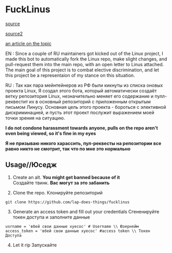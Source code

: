 
# FuckLinus
[source](https://lore.kernel.org/all/CAHk-=whNGNVnYHHSXUAsWds_MoZ-iEgRMQMxZZ0z-jY4uHT+Gg@mail.gmail.com/)

[source2](https://lore.kernel.org/all/20230314103316.313e5f61@kernel.org/)

[an article on the topic](https://www.phoronix.com/news/Linux-STMAC-Russian-Sanctions)

EN : Since a couple of RU maintainers got kicked out of the Linux project, I made this bot to automatically fork the Linux repo, make slight changes, and pull-request them into the main repo, with an open letter to Linus attached. The main goal of this project is to combat elective discrimination, and let this project be a representaion of my stance on this situation.

RU : Так как пара мейнтейнеров из РФ были кикнуты из списка оновых проекта Linux, Я создал этого бота, который автоматически создаёт ветку репозитория Linux, незначительно меняет его содержание и пулл-реквестит их в основный репозиторий с приложенным открытым письмом Линусу. Основная цель этого проекта - бороться с элективной дискриминацией, и пусть этот проект послужит выражением моей точки зрения на ситуацию.

**I do not condone harassment towards anyone, pulls on the repo aren't even being viewed, so it's fine in my eyes**

**Я не призываю никого харассить, пул-реквесты на репозитории все равно никто не смотрит, так что по мне это нормально**

## Usage//Юседж

1. Create an alt. **You might get banned because of it**  
Создайте твинк. **Вас могут за это забанить**

2. Clone the repo.
Клонируйте репозиторий

```
git clone https://github.com/lap-does-things/fucklinus
```

3. Generate an access token and fill out your credentials
Сгененируйте токен доступа и заполните данные

```
usrname = 'вбей свои данные хуесос' # Username \\ Юзернейм
access_token = 'вбей свои данные хуесос' #access token \\ Токен Доступа
```

4. Let it rip
Запускайте
